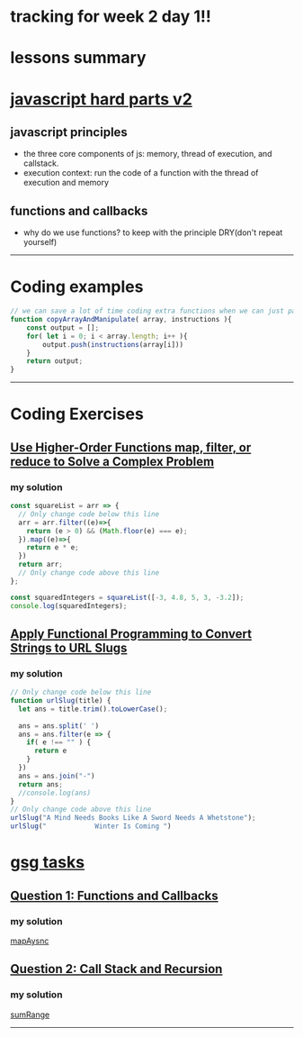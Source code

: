 # tracking for week 2 day 1!!

# lessons summary

# [javascript hard parts v2][js2]

## javascript principles
- the three core components of js: memory, thread of execution, and callstack.
- execution context: run the code of a function with the thread of execution and memory

## functions and callbacks
- why do we use functions? to keep with the principle DRY(don't repeat yourself)


---

# Coding examples

```js
// we can save a lot of time coding extra functions when we can just pass a function as parametars in javascript
function copyArrayAndManipulate( array, instructions ){
    const output = [];
    for( let i = 0; i < array.length; i++ ){
        output.push(instructions(array[i]))
    }
    return output;
}
```

---

# Coding Exercises

## [Use Higher-Order Functions map, filter, or reduce to Solve a Complex Problem][ex1]

### my solution
```js
const squareList = arr => {
  // Only change code below this line
  arr = arr.filter((e)=>{
    return (e > 0) && (Math.floor(e) === e); 
  }).map((e)=>{
    return e * e;
  })
  return arr;
  // Only change code above this line
};

const squaredIntegers = squareList([-3, 4.8, 5, 3, -3.2]);
console.log(squaredIntegers);
```

## [Apply Functional Programming to Convert Strings to URL Slugs][ex2]

### my solution

```js
// Only change code below this line
function urlSlug(title) {
  let ans = title.trim().toLowerCase();
  
  ans = ans.split(' ')
  ans = ans.filter(e => {
    if( e !== "" ) {
      return e
    }
  })
  ans = ans.join("-")
  return ans;
  //console.log(ans)
}
// Only change code above this line
urlSlug("A Mind Needs Books Like A Sword Needs A Whetstone");
urlSlug("            Winter Is Coming ")
```

# [gsg tasks][gsg]
## [Question 1: Functions and Callbacks][gsg1]
### my solution 
[mapAysnc](https://github.com/xsharawi/GSGMasteringJs/blob/master/week%202/day%201%20tasks/asyncMap.js)

## [Question 2: Call Stack and Recursion][gsg2]
### my solution 
[sumRange](https://github.com/xsharawi/GSGMasteringJs/blob/master/week%202/day%201%20tasks/sumRange.js)

---


[js2]: https://frontendmasters.com/courses/javascript-hard-parts-v2/

[ex1]: https://www.freecodecamp.org/learn/javascript-algorithms-and-data-structures/functional-programming/use-higher-order-functions-map-filter-or-reduce-to-solve-a-complex-problem
[ex2]: https://www.freecodecamp.org/learn/javascript-algorithms-and-data-structures/functional-programming/apply-functional-programming-to-convert-strings-to-url-slugs
[gsg]: https://github.com/orjwan-alrajaby/gsg-expressjs-backend-training-2023/blob/main/learning-sprint-1/week2-day1-tasks/tasks.md
[gsg1]: https://github.com/orjwan-alrajaby/gsg-expressjs-backend-training-2023/blob/main/learning-sprint-1/week2-day1-tasks/tasks.md#question-1-functions-and-callbacks
[gsg2]: https://github.com/orjwan-alrajaby/gsg-expressjs-backend-training-2023/blob/main/learning-sprint-1/week2-day1-tasks/tasks.md#question-2-call-stack-and-recursion